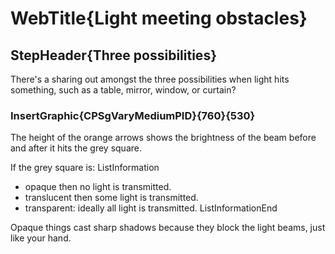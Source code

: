 
# WebTitle{Light meeting obstacles}

## StepHeader{Three possibilities}

There's a sharing out amongst the three possibilities when light hits something, such as a table, mirror, window, or curtain?

### InsertGraphic{CPSgVaryMediumPID}{760}{530}

The height of the orange arrows shows the brightness of the beam before and after it hits the grey square.

If the grey square is:
ListInformation
- opaque then no light is transmitted.
- translucent then some light is transmitted.
- transparent: ideally all light is transmitted.
ListInformationEnd

Opaque things cast sharp shadows because they block the light beams, just like your hand.

